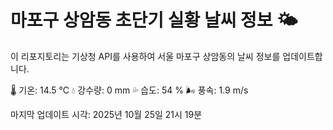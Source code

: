 
# 마포구 상암동 초단기 실황 날씨 정보 🌤️

이 리포지토리는 기상청 API를 사용하여 서울 마포구 상암동의 날씨 정보를 업데이트합니다. 

🌡️ 기온: 14.5 ℃
💧 강수량: 0 mm
💦 습도: 54 %
🌬️ 풍속: 1.9 m/s

마지막 업데이트 시각: 2025년 10월 25일 21시 19분    
